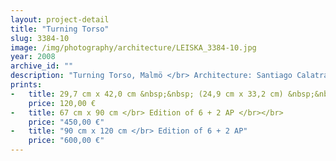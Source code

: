 ```yaml
---
layout: project-detail
title: "Turning Torso"
slug: 3384-10
image: /img/photography/architecture/LEISKA_3384-10.jpg
year: 2008
archive_id: ""
description: "Turning Torso, Malmö </br> Architecture: Santiago Calatrava"
prints:
-   title: 29,7 cm x 42,0 cm &nbsp;&nbsp; (24,9 cm x 33,2 cm) &nbsp;&nbsp;</br> Edition of 120 + 6 AP </br></br>
    price: 120,00 €
-   title: 67 cm x 90 cm </br> Edition of 6 + 2 AP </br></br>
    price: "450,00 €"
-   title: "90 cm x 120 cm </br> Edition of 6 + 2 AP"
    price: "600,00 €"
---
```

